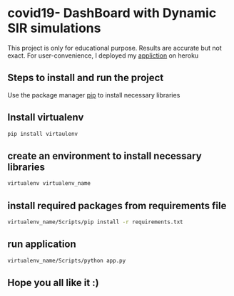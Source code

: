 # covid19- DashBoard with Dynamic SIR simulations

This project is only for educational purpose. Results are accurate but not exact. For user-convenience, I deployed my [appliction](https://covid-19-databoard.herokuapp.com) on heroku 

## Steps to install and run the project

Use the package manager [pip](https://pip.pypa.io/en/stable/) to install necessary libraries

## Install virtualenv

```bash
pip install virtaulenv
```
## create an environment to install necessary libraries

```bash
virtualenv virtualenv_name
```

## install required packages from requirements file

```bash
virtualenv_name/Scripts/pip install -r requirements.txt
```
## run application

```bash
virtualenv_name/Scripts/python app.py
```

## Hope you all like it :)
